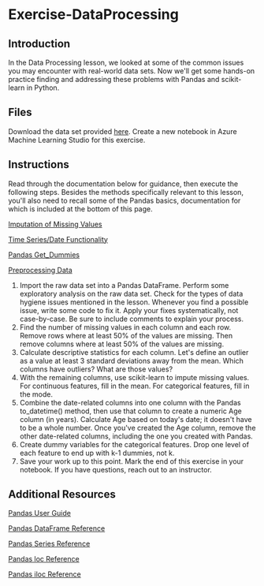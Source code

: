 # Exercise-DataProcessing
 
## Introduction
In the Data Processing lesson, we looked at some of the common issues you may encounter with real-world data sets. Now we'll get some hands-on practice finding and addressing these problems with Pandas and scikit-learn in Python.

## Files
Download the data set provided [here](https://stage3talent.brightspace.com/content/enforced/6771-Gen10DBC-21-10/M09/assets/files/ml-03-data-processing-songs-dataset.csv?_&d2lSessionVal=42tQ63oNvbEEAazL57FiW4iUX&ou=6771). Create a new notebook in Azure Machine Learning Studio for this exercise.

## Instructions
Read through the documentation below for guidance, then execute the following steps. Besides the methods specifically relevant to this lesson, you'll also need to recall some of the Pandas basics, documentation for which is included at the bottom of this page.

[Imputation of Missing Values](https://scikit-learn.org/stable/modules/impute.html)

[Time Series/Date Functionality](https://pandas.pydata.org/pandas-docs/stable/user_guide/timeseries.html)

[Pandas Get_Dummies](https://pandas.pydata.org/docs/reference/api/pandas.get_dummies.html)

[Preprocessing Data](https://scikit-learn.org/stable/modules/preprocessing.html)

1. Import the raw data set into a Pandas DataFrame. Perform some exploratory analysis on the raw data set. Check for the types of data hygiene issues mentioned in the lesson. Whenever you find a possible issue, write some code to fix it. Apply your fixes systematically, not case-by-case. Be sure to include comments to explain your process.
2. Find the number of missing values in each column and each row. Remove rows where at least 50% of the values are missing. Then remove columns where at least 50% of the values are missing.
3. Calculate descriptive statistics for each column. Let's define an outlier as a value at least 3 standard deviations away from the mean. Which columns have outliers? What are those values?
4. With the remaining columns, use scikit-learn to impute missing values. For continuous features, fill in the mean. For categorical features, fill in the mode.
5. Combine the date-related columns into one column with the Pandas to_datetime() method, then use that column to create a numeric Age column (in years). Calculate Age based on today's date; it doesn't have to be a whole number. Once you've created the Age column, remove the other date-related columns, including the one you created with Pandas.
6. Create dummy variables for the categorical features. Drop one level of each feature to end up with k-1 dummies, not k.
7. Save your work up to this point. Mark the end of this exercise in your notebook. If you have questions, reach out to an instructor.
## Additional Resources
[Pandas User Guide](https://pandas.pydata.org/docs/user_guide/index.html#user-guide) 

[Pandas DataFrame Reference](https://pandas.pydata.org/docs/reference/frame.html) 

[Pandas Series Reference](https://pandas.pydata.org/docs/reference/series.html) 

[Pandas loc Reference](https://pandas.pydata.org/docs/reference/api/pandas.DataFrame.loc.html) 

[Pandas iloc Reference](https://pandas.pydata.org/docs/reference/api/pandas.DataFrame.iloc.html) 